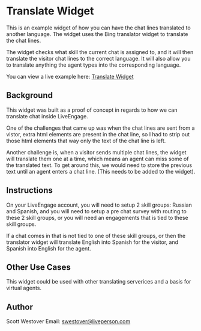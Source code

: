 # Translate Widget
This is an example widget of how you can have the chat lines translated to another language. The widget uses the Bing translator widget to translate the chat lines.

The widget checks what skill the current chat is assigned to, and it will then translate the visitor chat lines to the correct language. It will also allow you to translate anything the agent types into the corresponding language.

You can view a live example here: [Translate Widget](https://scottwestover.herokuapp.com/liveengageWidgets/translateWidget/)

## Background
This widget was built as a proof of concept in regards to how we can translate chat inside LiveEngage.

One of the challenges that came up was when the chat lines are sent from a vistor, extra html elements are present in the chat line, so I had to strip out those html elements that way only the text of the chat line is left.

Another challenge is, when a visitor sends multiple chat lines, the widget will translate them one at a time, which means an agent can miss some of the translated text. To get around this, we would need to store the previous text until an agent enters a chat line. (This needs to be added to the widget).

## Instructions
On your LiveEngage account, you will need to setup 2 skill groups: Russian and Spanish, and you will need to setup a pre chat survey with routing to these 2 skill groups, or you will need an engagements that is tied to these skill groups.

If a chat comes in that is not tied to one of these skill groups, or then the translator widget will translate English into Spanish for the visitor, and Spanish into English for the agent.

## Other Use Cases
This widget could be used with other translating serverices and a basis for virtual agents.

## Author
Scott Westover
Email: swestover@liveperson.com